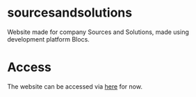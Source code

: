 # sourcesandsolutions
Website made for company Sources and Solutions, made using development platform Blocs.

# Access
The website can be accessed via [here](fn1y.github.io/sourcesandsolutions) for now.
